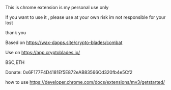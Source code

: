This is chrome extension is my personal use only

If you want to use it ,
please use at your own risk
im not responsible for your lost

thank you

Based on https://wax-dapps.site/crypto-blades/combat

Use on https://app.cryptoblades.io/


BSC,ETH

Donate: 0x6F177F4D4181Ef5E872eAB83566Cd320fb4e5Cf2


how to use https://developer.chrome.com/docs/extensions/mv3/getstarted/